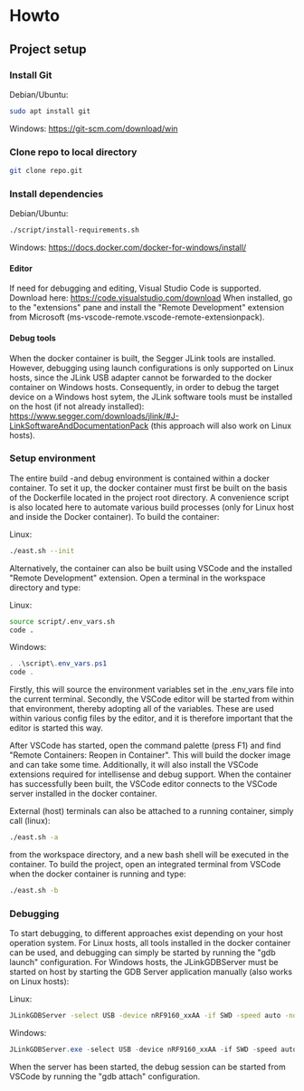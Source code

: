 # Howto

## Project setup

### Install Git

Debian/Ubuntu:

``` bash
sudo apt install git
```

Windows:
https://git-scm.com/download/win

### Clone repo to local directory

``` bash
git clone repo.git
```

### Install dependencies

Debian/Ubuntu:

``` bash
./script/install-requirements.sh
```

Windows:
https://docs.docker.com/docker-for-windows/install/

#### Editor

If need for debugging and editing, Visual Studio Code is supported. Download here:
https://code.visualstudio.com/download
When installed, go to the "extensions" pane and install the "Remote Development" extension from Microsoft (ms-vscode-remote.vscode-remote-extensionpack).

#### Debug tools

When the docker container is built, the Segger JLink tools are installed. However, debugging using launch configurations is only supported on Linux hosts, since the JLink USB adapter cannot be forwarded to the docker container on Windows hosts. Consequently, in order to debug the target device on a Windows host sytem, the JLink software tools must be installed on the host (if not already installed): https://www.segger.com/downloads/jlink/#J-LinkSoftwareAndDocumentationPack (this approach will also work on Linux hosts).

### Setup environment

The entire build -and debug environment is contained within a docker container. To set it up, the docker container must first be built on the basis of the Dockerfile located in the project root directory. A convenience script is also located here to automate various build processes (only for Linux host and inside the Docker container). To build the container:

Linux:

``` bash
./east.sh --init
```

Alternatively, the container can also be built using VSCode and the installed "Remote Development" extension. Open a terminal in the workspace directory and type:

Linux:

``` bash
source script/.env_vars.sh
code .
```

Windows:

``` ps1
. .\script\.env_vars.ps1
code .
```

Firstly, this will source the environment variables set in the .env_vars file into the current terminal. Secondly, the VSCode editor will be started from within that environment, thereby adopting all of the variables. These are used within various config files by the editor, and it is therefore important that the editor is started this way.

After VSCode has started, open the command palette (press F1) and find "Remote Containers: Reopen in Container". This will build the docker image and can take some time. Additionally, it will also install the VSCode extensions required for intellisense and debug support. When the container has successfully been built, the VSCode editor connects to the VSCode server installed in the docker container.

External (host) terminals can also be attached to a running container, simply call (linux):

``` bash
./east.sh -a
```

from the workspace directory, and a new bash shell will be executed in the container. To build the project, open an integrated terminal from VSCode when the docker container is running and type:

``` bash
./east.sh -b
```

### Debugging

To start debugging, to different approaches exist depending on your host operation system.
For Linux hosts, all tools installed in the docker container can be used, and debugging can simply be started by running the "gdb launch" configuration.
For Windows hosts, the JLinkGDBServer must be started on host by starting the GDB Server application manually (also works on Linux hosts):

Linux:

``` bash
JLinkGDBServer -select USB -device nRF9160_xxAA -if SWD -speed auto -noir
```

Windows:

``` ps1
JLinkGDBServer.exe -select USB -device nRF9160_xxAA -if SWD -speed auto -noir
```

When the server has been started, the debug session can be started from VSCode by running the "gdb attach" configuration.